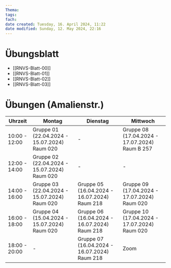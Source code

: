 ```yaml
---
Thema:
tags: 
fach: 
date created: Tuesday, 16. April 2024, 11:22
date modified: Sunday, 12. May 2024, 22:16
---
```


# Übungsblatt

- [[RNVS-Blatt-00]]
- [[RNVS-Blatt-01]]
- [[RNVS-Blatt-02]]
- [[RNVS-Blatt-03]]




# Übungen (Amalienstr.)

| Uhrzeit       | Montag                                       | Dienstag                                     | Mittwoch                                       |
| ------------- | -------------------------------------------- | -------------------------------------------- | ---------------------------------------------- |
| 10:00 - 12:00 | Gruppe 01 (22.04.2024 - 15.07.2024) Raum 020 | -                                            | Gruppe 08 (17.04.2024 - 17.07.2024) Raum B 257 |
| 12:00 - 14:00 | Gruppe 02 (22.04.2024 - 15.07.2024) Raum 020 | -                                            | -                                              |
| 14:00 - 16:00 | Gruppe 03 (22.04.2024 - 15.07.2024) Raum 020 | Gruppe 05 (16.04.2024 - 16.07.2024) Raum 218 | Gruppe 09 (17.04.2024 - 17.07.2024) Raum 020   |
| 16:00 - 18:00 | Gruppe 04 (15.04.2024 - 15.07.2024) Raum 020 | Gruppe 06 (16.04.2024 - 16.07.2024) Raum 218 | Gruppe 10 (17.04.2024 - 17.07.2024) Raum 020   |
| 18:00 - 20:00 | -                                            | Gruppe 07 (16.04.2024 - 16.07.2024) Raum 218 | Zoom                                           |
